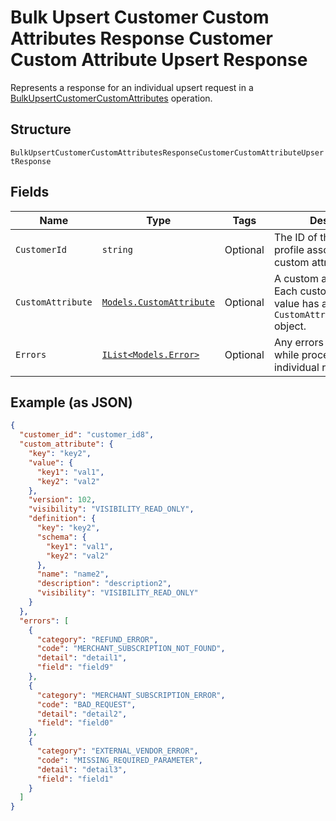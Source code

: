 
# Bulk Upsert Customer Custom Attributes Response Customer Custom Attribute Upsert Response

Represents a response for an individual upsert request in a [BulkUpsertCustomerCustomAttributes](../../doc/api/customer-custom-attributes.md#bulk-upsert-customer-custom-attributes) operation.

## Structure

`BulkUpsertCustomerCustomAttributesResponseCustomerCustomAttributeUpsertResponse`

## Fields

| Name | Type | Tags | Description |
|  --- | --- | --- | --- |
| `CustomerId` | `string` | Optional | The ID of the customer profile associated with the custom attribute. |
| `CustomAttribute` | [`Models.CustomAttribute`](../../doc/models/custom-attribute.md) | Optional | A custom attribute value. Each custom attribute value has a corresponding<br>`CustomAttributeDefinition` object. |
| `Errors` | [`IList<Models.Error>`](../../doc/models/error.md) | Optional | Any errors that occurred while processing the individual request. |

## Example (as JSON)

```json
{
  "customer_id": "customer_id8",
  "custom_attribute": {
    "key": "key2",
    "value": {
      "key1": "val1",
      "key2": "val2"
    },
    "version": 102,
    "visibility": "VISIBILITY_READ_ONLY",
    "definition": {
      "key": "key2",
      "schema": {
        "key1": "val1",
        "key2": "val2"
      },
      "name": "name2",
      "description": "description2",
      "visibility": "VISIBILITY_READ_ONLY"
    }
  },
  "errors": [
    {
      "category": "REFUND_ERROR",
      "code": "MERCHANT_SUBSCRIPTION_NOT_FOUND",
      "detail": "detail1",
      "field": "field9"
    },
    {
      "category": "MERCHANT_SUBSCRIPTION_ERROR",
      "code": "BAD_REQUEST",
      "detail": "detail2",
      "field": "field0"
    },
    {
      "category": "EXTERNAL_VENDOR_ERROR",
      "code": "MISSING_REQUIRED_PARAMETER",
      "detail": "detail3",
      "field": "field1"
    }
  ]
}
```

